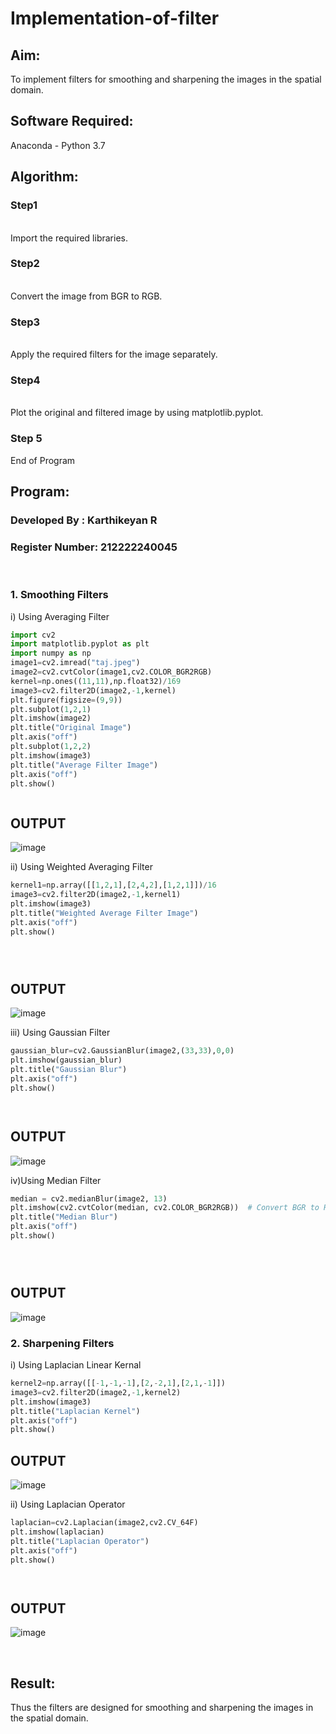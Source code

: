 # Implementation-of-filter
## Aim:
To implement filters for smoothing and sharpening the images in the spatial domain.

## Software Required:
Anaconda - Python 3.7

## Algorithm:
### Step1
</br>
Import the required libraries.
</br> 

### Step2
</br>
Convert the image from BGR to RGB.
</br> 

### Step3
</br>
Apply the required filters for the image separately.
</br> 

### Step4
</br>
Plot the original and filtered image by using matplotlib.pyplot.
</br> 

### Step 5

End of Program

## Program:
### Developed By   : Karthikeyan R
### Register Number: 212222240045
</br>

### 1. Smoothing Filters

i) Using Averaging Filter
```Python
import cv2
import matplotlib.pyplot as plt
import numpy as np
image1=cv2.imread("taj.jpeg")
image2=cv2.cvtColor(image1,cv2.COLOR_BGR2RGB)
kernel=np.ones((11,11),np.float32)/169
image3=cv2.filter2D(image2,-1,kernel)
plt.figure(figsize=(9,9))
plt.subplot(1,2,1)
plt.imshow(image2)
plt.title("Original Image")
plt.axis("off")
plt.subplot(1,2,2)
plt.imshow(image3)
plt.title("Average Filter Image")
plt.axis("off")
plt.show()



```
<h2>OUTPUT</h2>

![image](https://github.com/user-attachments/assets/52b632f1-0e0e-4b62-a367-1247cf422104)


ii) Using Weighted Averaging Filter
```Python
kernel1=np.array([[1,2,1],[2,4,2],[1,2,1]])/16
image3=cv2.filter2D(image2,-1,kernel1)
plt.imshow(image3)
plt.title("Weighted Average Filter Image")
plt.axis("off")
plt.show()





```
<h2>OUTPUT</h2>

![image](https://github.com/user-attachments/assets/7603b83a-4bcf-4a6b-bc1b-3e596250500d)


iii) Using Gaussian Filter
```Python
gaussian_blur=cv2.GaussianBlur(image2,(33,33),0,0)
plt.imshow(gaussian_blur)
plt.title("Gaussian Blur")
plt.axis("off")
plt.show()




```
<h2>OUTPUT</h2>

![image](https://github.com/user-attachments/assets/e1288e3a-0743-47a5-8ae5-e4bfb92e3b93)


iv)Using Median Filter
```Python
median = cv2.medianBlur(image2, 13)
plt.imshow(cv2.cvtColor(median, cv2.COLOR_BGR2RGB))  # Convert BGR to RGB for correct color display
plt.title("Median Blur")
plt.axis("off")
plt.show()





```
<h2>OUTPUT</h2>

![image](https://github.com/user-attachments/assets/607bdfb1-4beb-479f-9816-2f23ca52d468)


### 2. Sharpening Filters
i) Using Laplacian Linear Kernal
```Python
kernel2=np.array([[-1,-1,-1],[2,-2,1],[2,1,-1]])
image3=cv2.filter2D(image2,-1,kernel2)
plt.imshow(image3)
plt.title("Laplacian Kernel")
plt.axis("off")
plt.show()


```
<h2>OUTPUT</h2>

![image](https://github.com/user-attachments/assets/228b5532-7661-40f3-ae5f-cc264abd1a4f)


ii) Using Laplacian Operator
```Python
laplacian=cv2.Laplacian(image2,cv2.CV_64F)
plt.imshow(laplacian)
plt.title("Laplacian Operator")
plt.axis("off")
plt.show()




```
<h2>OUTPUT</h2>

![image](https://github.com/user-attachments/assets/ab706b33-251e-4466-b954-23bf5610c257)

</br>

## Result:
Thus the filters are designed for smoothing and sharpening the images in the spatial domain.
